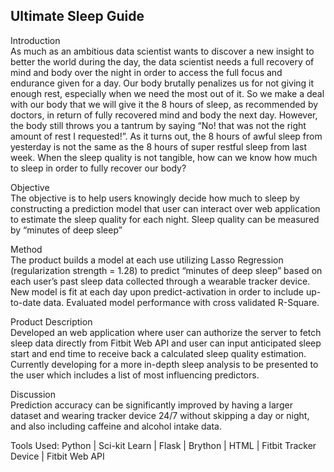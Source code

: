 ## Ultimate Sleep Guide  


Introduction  
As much as an ambitious data scientist wants to discover a new insight to better the world during the day, the data scientist needs a full recovery of mind and body over the night in order to access the full focus and endurance given for a day. Our body brutally penalizes us for not giving it enough rest, especially when we need the most out of it. So we make a deal with our body that we will give it the 8 hours of sleep, as recommended by doctors, in return of fully recovered mind and body the next day. However, the body still throws you a tantrum by saying “No! that was not the right amount of rest I requested!”. As it turns out, the 8 hours of awful sleep from yesterday is not the same as the 8 hours of super restful sleep from last week. When the sleep quality is not tangible, how can we know how much to sleep in order to fully recover our body? 

Objective  
The objective is to help users knowingly decide how much to sleep by constructing a prediction model that user can interact over web application to estimate the sleep quality for each night. Sleep quality can be measured by “minutes of deep sleep”

Method  
The product builds a model at each use utilizing Lasso Regression (regularization strength = 1.28) to predict “minutes of deep sleep” based on each user’s past sleep data collected through a wearable tracker device. New model is fit at each day upon predict-activation in order to include up-to-date data. Evaluated model performance with cross validated R-Square. 

Product Description  
Developed an web application where user can authorize the server to fetch sleep data directly from Fitbit Web API and user can input anticipated sleep start and end time to receive back a calculated sleep quality estimation. Currently developing for a more in-depth sleep analysis to be presented to the user which includes a list of most influencing predictors.

Discussion  
Prediction accuracy can be significantly improved by having a larger dataset and wearing tracker device 24/7 without skipping a day or night, and also including caffeine and alcohol intake data.

Tools Used: Python | Sci-kit Learn | Flask | Brython | HTML | Fitbit Tracker Device | Fitbit Web API 

